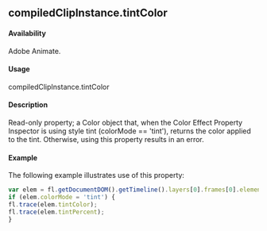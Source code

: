 ## compiledClipInstance.tintColor

#### Availability

Adobe Animate.

#### Usage

compiledClipInstance.tintColor

#### Description

Read-only property; a Color object that, when the Color Effect Property Inspector is using style tint (colorMode == 'tint'), returns the color applied to the tint. Otherwise, using this property results in an error.

#### Example

The following example illustrates use of this property:
```javascript
var elem = fl.getDocumentDOM().getTimeline().layers[0].frames[0].elements[0];
if (elem.colorMode = 'tint') {
fl.trace(elem.tintColor);
fl.trace(elem.tintPercent);
}

```